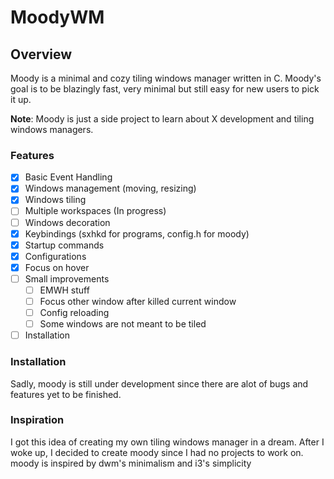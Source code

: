 # MoodyWM

## Overview

Moody is a minimal and cozy tiling windows manager written in C. Moody's goal is to be blazingly fast, very minimal but still easy for new users to pick it up.

**Note**: Moody is just a side project to learn about X development and tiling windows managers.

### Features

- [x] Basic Event Handling
- [x] Windows management (moving, resizing)
- [x] Windows tiling
- [ ] Multiple workspaces (In progress)
- [ ] Windows decoration
- [x] Keybindings (sxhkd for programs, config.h for moody)
- [x] Startup commands
- [x] Configurations
- [x] Focus on hover
- [ ] Small improvements
    - [ ] EMWH stuff
    - [ ] Focus other window after killed current window
    - [ ] Config reloading
    - [ ] Some windows are not meant to be tiled
- [ ] Installation

### Installation

Sadly, moody is still under development since there are alot of bugs and features yet to be finished.

### Inspiration

I got this idea of creating my own tiling windows manager in a dream. After I woke up, I decided to create moody since I had no projects to work on.
moody is inspired by dwm's minimalism and i3's simplicity
